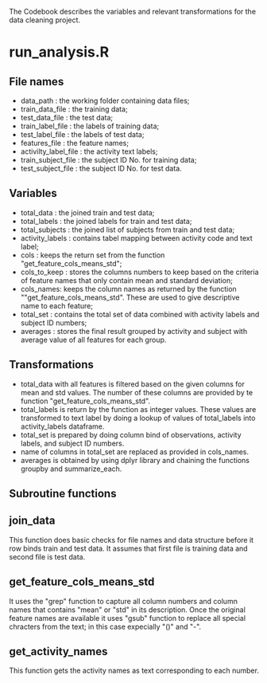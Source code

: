 The Codebook describes the variables and relevant transformations for the data cleaning project.

# run_analysis.R

## File names

- data_path             : the working folder containing data files;
- train_data_file       : the training data;
- test_data_file        : the test data;
- train_label_file      : the labels of training data;
- test_label_file       : the labels of test data;
- features_file         : the feature names;
- activilty_label_file  : the activity text labels; 
- train_subject_file    : the subject ID No. for training data;
- test_subject_file     : the subject ID No. for test data.

## Variables

 - total_data       : the joined train and test data;
 - total_labels     : the joined labels for train and test data;
 - total_subjects   : the joined list of subjects from train and test data;
 - activity_labels : contains tabel mapping between activity code and text label;
 - cols            : keeps the return set from the function "get_feature_cols_means_std";
 - cols_to_keep : stores the columns numbers to keep based on the criteria of feature names that only contain mean and standard deviation;
 - cols_names: keeps the column names as returned by the function ""get_feature_cols_means_std". These are used to give descriptive name to each feature;
 - total_set   : contains the total set of data combined with activity labels and subject ID numbers;
 - averages : stores the final result grouped by activity and subject with average value of all features for each group.

## Transformations
  - total_data with all features is filtered based on the given columns for mean and std values. The number of these columns are provided by te function "get_feature_cols_means_std".
  - total_labels is return by the function as integer values. These values are transformed to text label by doing a lookup of values of total_labels into activity_labels dataframe.
  - total_set is prepared by doing column bind of observations, activity labels, and subject ID numbers.
  - name of columns in total_set are replaced as provided in cols_names.
  - averages is obtained by using dplyr library and chaining the functions groupby and summarize_each.
  
## Subroutine functions

## join_data

This function does basic checks for file names and data structure before it row binds train and test data. It assumes that first file is training data and second file is test data.
    
## get_feature_cols_means_std

It uses the "grep" function to capture all column numbers and column names that contains "mean" or "std" in its description. Once the original feature names are available it uses "gsub" function to replace all special chracters from the text; in this case expecially "()" and "-".

## get_activity_names
This function gets the activity names as text corresponding to each number.
